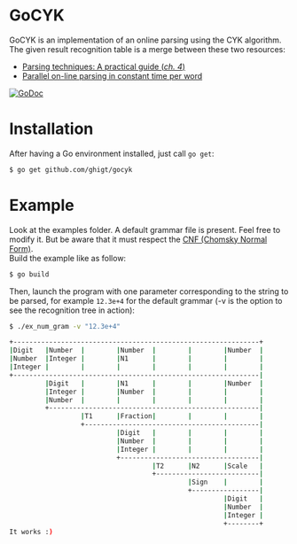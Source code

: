 GoCYK
=====

GoCYK is an implementation of an online parsing using the CYK algorithm.
The given result recognition table is a merge between these two resources: 
* [Parsing techniques: A practical guide (*ch. 4*)](http://port70.net/~nsz/articles/book/grune_jacobs_parsing_techniques_2008.pdf)
* [Parallel on-line parsing in constant time per word](http://doc.utwente.nl/18047/1/Sikkel93parallel.pdf)

[![GoDoc](https://godoc.org/github.com/ghigt/gocyk?status.svg)](https://godoc.org/github.com/ghigt/gocyk)

Installation
=====

After having a Go environment installed, just call `go get`:
```bash
$ go get github.com/ghigt/gocyk
```

Example
=====

Look at the examples folder. A default grammar file is present. Feel free to modify it. But be aware that it must respect the [CNF (Chomsky Normal Form)](http://en.wikipedia.org/wiki/Chomsky_normal_form).  
Build the example like as follow:
```bash
$ go build
```
Then, launch the program with one parameter corresponding to the string to be parsed, for example `12.3e+4` for the default grammar (-v is the option to see the recognition tree in action):
```bash
$ ./ex_num_gram -v "12.3e+4"

+--------------------------------------------------------------+
|Digit   |Number  |        |Number  |        |        |Number  |
|Number  |Integer |        |N1      |        |        |        |
|Integer |        |        |        |        |        |        |
+--------------------------------------------------------------|
         |Digit   |        |N1      |        |        |Number  |
         |Integer |        |Number  |        |        |        |
         |Number  |        |        |        |        |        |
         +-----------------------------------------------------|
                  |T1      |Fraction|        |        |        |
                  +--------------------------------------------|
                           |Digit   |        |        |        |
                           |Number  |        |        |        |
                           |Integer |        |        |        |
                           +-----------------------------------|
                                    |T2      |N2      |Scale   |
                                    +--------------------------|
                                             |Sign    |        |
                                             +-----------------|
                                                      |Digit   |
                                                      |Number  |
                                                      |Integer |
                                                      +--------+
It works :)
```
